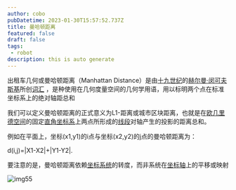 ```yaml
---
author: cobo
pubDatetime: 2023-01-30T15:57:52.737Z
title: 曼哈顿距离
featured: false
draft: false
tags:
 - robot
description: this is auto generate
---
```

出租车几何或曼哈顿距离（Manhattan Distance）是由[十九世纪](https://baike.baidu.com/item/%E5%8D%81%E4%B9%9D%E4%B8%96%E7%BA%AA/9848425?fromModule=lemma_inlink)的[赫尔曼·闵可夫斯基](https://baike.baidu.com/item/%E8%B5%AB%E5%B0%94%E6%9B%BC%C2%B7%E9%97%B5%E5%8F%AF%E5%A4%AB%E6%96%AF%E5%9F%BA/2190573?fromModule=lemma_inlink)所创[词汇](https://baike.baidu.com/item/%E8%AF%8D%E6%B1%87/1890163?fromModule=lemma_inlink) ，是种使用在几何度量空间的几何学用语，用以标明两个点在标准坐标系上的绝对轴距总和

我们可以定义曼哈顿距离的正式意义为L1-距离或城市区块距离，也就是在[欧几里德空间](https://baike.baidu.com/item/%E6%AC%A7%E5%87%A0%E9%87%8C%E5%BE%B7%E7%A9%BA%E9%97%B4?fromModule=lemma_inlink)的固定[直角坐标系](https://baike.baidu.com/item/%E7%9B%B4%E8%A7%92%E5%9D%90%E6%A0%87%E7%B3%BB?fromModule=lemma_inlink)上两点所形成的[线段](https://baike.baidu.com/item/%E7%BA%BF%E6%AE%B5?fromModule=lemma_inlink)对轴产生的投影的距离总和。

例如在平面上，坐标(x1,y1)的i点与坐标(x2,y2)的j点的曼哈顿距离为：

d(i,j)=|X1-X2|+|Y1-Y2|.

要注意的是，曼哈顿距离依赖[坐标系统](https://baike.baidu.com/item/%E5%9D%90%E6%A0%87%E7%B3%BB%E7%BB%9F?fromModule=lemma_inlink)的转度，而非系统在[坐标轴](https://baike.baidu.com/item/%E5%9D%90%E6%A0%87%E8%BD%B4?fromModule=lemma_inlink)上的平移或映射

![img55](@assets/images/img55.jpeg)